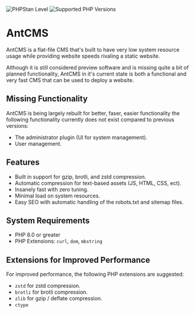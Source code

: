 ![PHPStan Level](https://img.shields.io/badge/PHPStan-level%205-brightgreen)
![Supported PHP Versions](https://img.shields.io/badge/PHP%20Versions-8.0%7C8.1%7C8.2%7C8.3-brightgreen)

# AntCMS

AntCMS is a flat-file CMS that's built to have very low system resource usage while providing website speeds rivaling a static website.

Although it is still considered preview software and is missing quite a bit of planned functionality, AntCMS in it's current state is both a functional and very fast CMS that can be used to deploy a website.

## Missing Functionality

AntCMS is being largely rebuilt for better, faser, easier functionality the following functionality currently does not exist compared to previous versions:

 - The administrator plugin (UI for system management).
 - User management.

## Features

 - Built in support for gzip, brotli, and zstd compression.
 - Automatic compression for text-based assets (JS, HTML, CSS, ect).
 - Insanely fast with zero tuning.
 - Minimal load on system resources.
 - Easy SEO with automatic handling of the robots.txt and sitemap files.

## System Requirements

 - PHP 8.0 or greater
 - PHP Extensions: `curl`, `dom`, `mbstring`

## Extensions for Improved Performance

For improved performance, the following PHP extensions are suggested:

 - `zstd` for zstd compression.
 - `brotli` for brotli compression.
 - `zlib` for gzip / deflate compression.
 - `ctype`
